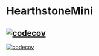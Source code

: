 # HearthstoneMini
[![codecov](https://codecov.io/gh/SamuelBehrmann/HearthstoneMini/branch/main/graph/badge.svg?token=D1E8JI84DX)](https://codecov.io/gh/SamuelBehrmann/HearthstoneMini)
------
[![codecov](https://codecov.io/gh/SamuelBehrmann/HearthstoneMini/branch/main/graph/badge.svg?token=D1E8JI84DX)](https://codecov.io/gh/SamuelBehrmann/HearthstoneMini)
